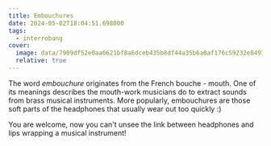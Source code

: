 ```yaml
---
title: Embouchures
date: 2024-05-02T18:04:51.698000
tags:
  - interrobang
cover:
  image: data/7909df52e0aa6621bf8a6dceb435b8df44a35b6a0af176c59232e849779cfd95.png
  relative: true
---
```


The word *embouchure* originates from the French bouche - mouth.
One of its meanings describes the mouth-work musicians do to extract sounds from brass musical instruments.
More popularly, embouchures are those soft parts of the headphones that usually wear out too quickly :) 

You are welcome, now you can't unsee the link between headphones and lips wrapping a musical instrument!
